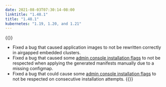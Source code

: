 ```yaml
---
date: 2021-08-03T07:30:14-08:00
linktitle: "1.48.1"
title: "1.48.1"
kubernetes: "1.19, 1.20, and 1.21"
---
```


{{<fixes>}}
* Fixed a bug that caused application images to not be rewritten correctly in airgapped embedded clusters.
* Fixed a bug that caused some [admin console installation flags](/kots-cli/install/) to not be respected when applying the generated manifests manually due to a missing configmap.
* Fixed a bug that could cause some [admin console installation flags](/kots-cli/install/) to not be respected on consecutive installation attempts.
{{</fixes>}}
